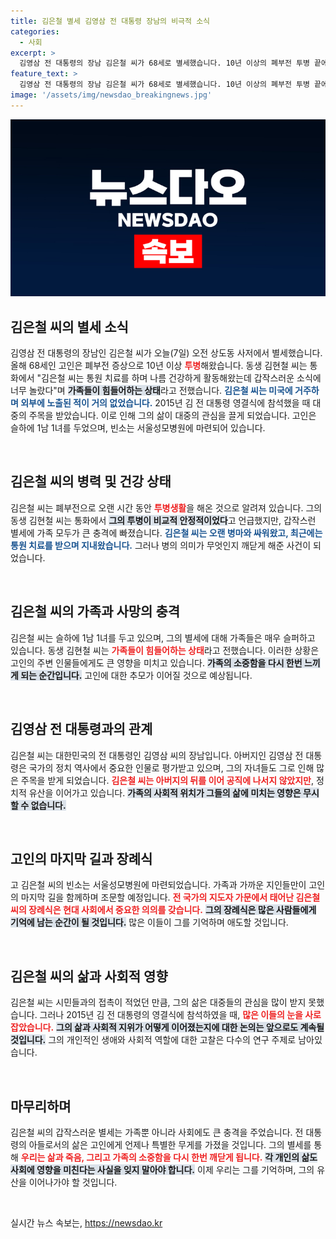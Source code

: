 ```yaml
---
title: 김은철 별세 김영삼 전 대통령 장남의 비극적 소식
categories:
  - 사회
excerpt: >
  김영삼 전 대통령의 장남 김은철 씨가 68세로 별세했습니다. 10년 이상의 폐부전 투병 끝에 세상을 떠난 그의 갑작스러운 소식에 가족들이 큰 충격을 받고 있습니다.
feature_text: >
  김영삼 전 대통령의 장남 김은철 씨가 68세로 별세했습니다. 10년 이상의 폐부전 투병 끝에 세상을 떠난 그의 갑작스러운 소식에 가족들이 큰 충격을 받고 있습니다.
image: '/assets/img/newsdao_breakingnews.jpg'
---
```


<p><img src="/assets/img/newsdao_breakingnews.jpg" alt="implanttips 속보" /></p>

<h2 data-ke-size="size26">김은철 씨의 별세 소식</h2>

<p data-ke-size="size16">김영삼 전 대통령의 장남인 김은철 씨가 오늘(7일) 오전 상도동 사저에서 별세했습니다. 올해 68세인 고인은 폐부전 증상으로 10년 이상 <b><span style="color: #ee2323;">투병</span></b>해왔습니다. 동생 김현철 씨는 통화에서 "김은철 씨는 통원 치료를 하며 나름 건강하게 활동해왔는데 갑작스러운 소식에 너무 놀랐다"며 <b><span style="background-color: #21538527;">가족들이 힘들어하는 상태</span></b>라고 전했습니다. <b><span style="color: #1a5490;">김은철 씨는 미국에 거주하며 외부에 노출된 적이 거의 없었습니다.</span></b> 2015년 김 전 대통령 영결식에 참석했을 때 대중의 주목을 받았습니다. 이로 인해 그의 삶이 대중의 관심을 끌게 되었습니다. 고인은 슬하에 1남 1녀를 두었으며, 빈소는 서울성모병원에 마련되어 있습니다.</p>

<p data-ke-size="size16">&nbsp;</p>

<h2 data-ke-size="size26">김은철 씨의 병력 및 건강 상태</h2>

<p data-ke-size="size16">김은철 씨는 폐부전으로 오랜 시간 동안 <b><span style="color: #ee2323;">투병생활</span></b>을 해온 것으로 알려져 있습니다. 그의 동생 김현철 씨는 통화에서 <b><span style="background-color: #21538527;">그의 투병이 비교적 안정적이었다</span></b>고 언급했지만, 갑작스런 별세에 가족 모두가 큰 충격에 빠졌습니다. <b><span style="color: #1a5490;">김은철 씨는 오랜 병마와 싸워왔고, 최근에는 통원 치료를 받으며 지내왔습니다.</span></b> 그러나 병의 의미가 무엇인지 깨닫게 해준 사건이 되었습니다.</p>

<p data-ke-size="size16">&nbsp;</p>

<h2 data-ke-size="size26">김은철 씨의 가족과 사망의 충격</h2>

<p data-ke-size="size16">김은철 씨는 슬하에 1남 1녀를 두고 있으며, 그의 별세에 대해 가족들은 매우 슬퍼하고 있습니다. 동생 김현철 씨는 <b><span style="color: #ee2323;">가족들이 힘들어하는 상태</span></b>라고 전했습니다. 이러한 상황은 고인의 주변 인물들에게도 큰 영향을 미치고 있습니다. <b><span style="background-color: #21538527;">가족의 소중함을 다시 한번 느끼게 되는 순간입니다.</span></b> 고인에 대한 추모가 이어질 것으로 예상됩니다.</p>

<p data-ke-size="size16">&nbsp;</p>

<h2 data-ke-size="size26">김영삼 전 대통령과의 관계</h2>

<p data-ke-size="size16">김은철 씨는 대한민국의 전 대통령인 김영삼 씨의 장남입니다. 아버지인 김영삼 전 대통령은 국가의 정치 역사에서 중요한 인물로 평가받고 있으며, 그의 자녀들도 그로 인해 많은 주목을 받게 되었습니다. <b><span style="color: #ee2323;">김은철 씨는 아버지의 뒤를 이어 공직에 나서지 않았지만</span></b>, 정치적 유산을 이어가고 있습니다. <b><span style="background-color: #21538527;">가족의 사회적 위치가 그들의 삶에 미치는 영향은 무시할 수 없습니다.</span></b> </p>

<p data-ke-size="size16">&nbsp;</p>

<h2 data-ke-size="size26">고인의 마지막 길과 장례식</h2>

<p data-ke-size="size16">고 김은철 씨의 빈소는 서울성모병원에 마련되었습니다. 가족과 가까운 지인들만이 고인의 마지막 길을 함께하며 조문할 예정입니다. <b><span style="color: #ee2323;">전 국가의 지도자 가문에서 태어난 김은철 씨의 장례식은 현대 사회에서 중요한 의의를 갖습니다.</span></b> <b><span style="background-color: #21538527;">그의 장례식은 많은 사람들에게 기억에 남는 순간이 될 것입니다.</span></b> 많은 이들이 그를 기억하며 애도할 것입니다.</p>

<p data-ke-size="size16">&nbsp;</p>

<h2 data-ke-size="size26">김은철 씨의 삶과 사회적 영향</h2>

<p data-ke-size="size16">김은철 씨는 시민들과의 접촉이 적었던 만큼, 그의 삶은 대중들의 관심을 많이 받지 못했습니다. 그러나 2015년 김 전 대통령의 영결식에 참석하였을 때, <b><span style="color: #ee2323;">많은 이들의 눈을 사로잡았습니다.</span></b> <b><span style="background-color: #21538527;">그의 삶과 사회적 지위가 어떻게 이어졌는지에 대한 논의는 앞으로도 계속될 것입니다.</span></b> 그의 개인적인 생애와 사회적 역할에 대한 고찰은 다수의 연구 주제로 남아있습니다.</p>

<p data-ke-size="size16">&nbsp;</p>

<h2 data-ke-size="size26">마무리하며</h2>

<p data-ke-size="size16">김은철 씨의 갑작스러운 별세는 가족뿐 아니라 사회에도 큰 충격을 주었습니다. 전 대통령의 아들로서의 삶은 고인에게 언제나 특별한 무게를 가졌을 것입니다. 그의 별세를 통해 <b><span style="color: #ee2323;">우리는 삶과 죽음, 그리고 가족의 소중함을 다시 한번 깨닫게 됩니다.</span></b> <b><span style="background-color: #21538527;">각 개인의 삶도 사회에 영향을 미친다는 사실을 잊지 말아야 합니다.</span></b> 이제 우리는 그를 기억하며, 그의 유산을 이어나가야 할 것입니다.</p>

<p data-ke-size="size16">&nbsp;</p>
실시간 뉴스 속보는, <a href="https://newsdao.kr" rel="dofollow">https://newsdao.kr</a>


